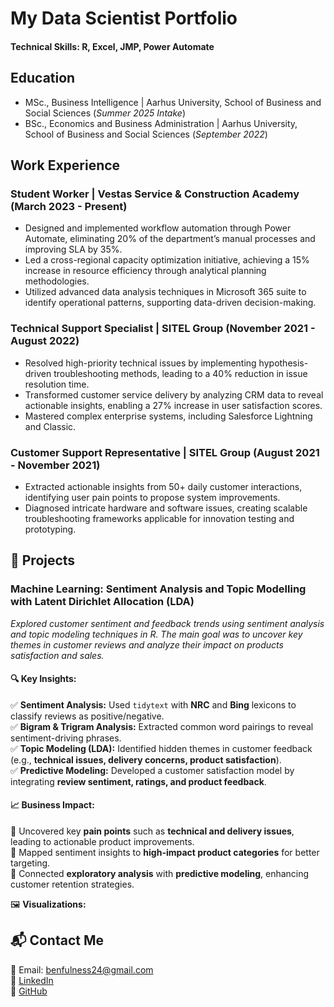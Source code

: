 # My Data Scientist Portfolio

#### Technical Skills: R, Excel, JMP, Power Automate

## Education
- MSc., Business Intelligence | Aarhus University, School of Business and Social Sciences (_Summer 2025 Intake_)
- BSc., Economics and Business Administration | Aarhus University, School of Business and Social Sciences (_September 2022_)

## Work Experience

### Student Worker | Vestas Service & Construction Academy (March 2023 - Present)
- Designed and implemented workflow automation through Power Automate, eliminating 20% of the department’s manual processes and improving SLA by 35%.
- Led a cross-regional capacity optimization initiative, achieving a 15% increase in resource efficiency through analytical planning methodologies.
- Utilized advanced data analysis techniques in Microsoft 365 suite to identify operational patterns, supporting data-driven decision-making.

### Technical Support Specialist | SITEL Group (November 2021 - August 2022)
- Resolved high-priority technical issues by implementing hypothesis-driven troubleshooting methods, leading to a 40% reduction in issue resolution time.
- Transformed customer service delivery by analyzing CRM data to reveal actionable insights, enabling a 27% increase in user satisfaction scores.
- Mastered complex enterprise systems, including Salesforce Lightning and Classic.

### Customer Support Representative | SITEL Group (August 2021 - November 2021)
- Extracted actionable insights from 50+ daily customer interactions, identifying user pain points to propose system improvements.
- Diagnosed intricate hardware and software issues, creating scalable troubleshooting frameworks applicable for innovation testing and prototyping.

## 📝 Projects

### **Machine Learning: Sentiment Analysis and Topic Modelling with Latent Dirichlet Allocation (LDA)**

*Explored customer sentiment and feedback trends using sentiment analysis and topic modeling techniques in R. The main goal was to uncover key themes in customer reviews and analyze their impact on products satisfaction and sales.*

#### 🔍 **Key Insights:**  
✅ **Sentiment Analysis:** Used `tidytext` with **NRC** and **Bing** lexicons to classify reviews as positive/negative.  
✅ **Bigram & Trigram Analysis:** Extracted common word pairings to reveal sentiment-driving phrases.  
✅ **Topic Modeling (LDA):** Identified hidden themes in customer feedback (e.g., **technical issues, delivery concerns, product satisfaction**).  
✅ **Predictive Modeling:** Developed a customer satisfaction model by integrating **review sentiment, ratings, and product feedback**.  

#### 📈 **Business Impact:**  
📌 Uncovered key **pain points** such as **technical and delivery issues**, leading to actionable product improvements.  
📌 Mapped sentiment insights to **high-impact product categories** for better targeting.  
📌 Connected **exploratory analysis** with **predictive modeling**, enhancing customer retention strategies.  

🖼️ **Visualizations:**  



## 📬 Contact Me  
📩 Email: benfulness24@gmail.com  
🔗 [LinkedIn](https://www.linkedin.com/in/flaviusben)  
🔗 [GitHub](https://github.com/Flaviusben)  
